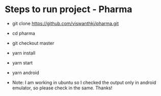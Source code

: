 # Steps to run project - Pharma

- git clone https://github.com/viswanthkj/pharma.git
- cd pharma
- git checkout master
- yarn install
- yarn start
- yarn android

- Note: I am working in ubuntu so I checked the output only in android emulator, so please check in the same. Thanks!
